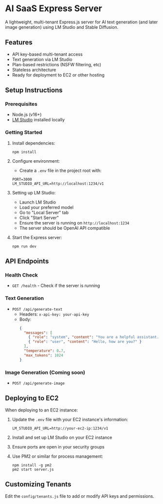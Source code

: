 # AI SaaS Express Server

A lightweight, multi-tenant Express.js server for AI text generation (and later image generation) using LM Studio and Stable Diffusion.

## Features

- API key-based multi-tenant access
- Text generation via LM Studio
- Plan-based restrictions (NSFW filtering, etc)
- Stateless architecture
- Ready for deployment to EC2 or other hosting

## Setup Instructions

### Prerequisites

- Node.js (v16+)
- [LM Studio](https://lmstudio.ai/) installed locally

### Getting Started

1. Install dependencies:

   ```
   npm install
   ```

2. Configure environment:

   - Create a `.env` file in the project root with:

   ```
   PORT=3000
   LM_STUDIO_API_URL=http://localhost:1234/v1
   ```

3. Setting up LM Studio:

   - Launch LM Studio
   - Load your preferred model
   - Go to "Local Server" tab
   - Click "Start Server"
   - Ensure the server is running on `http://localhost:1234`
   - The server should be OpenAI API compatible

4. Start the Express server:
   ```
   npm run dev
   ```

## API Endpoints

### Health Check

- `GET /health` - Check if the server is running

### Text Generation

- `POST /api/generate-text`
  - Headers: `x-api-key: your-api-key`
  - Body:
    ```json
    {
      "messages": [
        { "role": "system", "content": "You are a helpful assistant." },
        { "role": "user", "content": "Hello, how are you?" }
      ],
      "temperature": 0.7,
      "max_tokens": 1024
    }
    ```

### Image Generation (Coming soon)

- `POST /api/generate-image`

## Deploying to EC2

When deploying to an EC2 instance:

1. Update the `.env` file with your EC2 instance's information:

   ```
   LM_STUDIO_API_URL=http://your-ec2-ip:1234/v1
   ```

2. Install and set up LM Studio on your EC2 instance
3. Ensure ports are open in your security groups
4. Use PM2 or similar for process management:
   ```
   npm install -g pm2
   pm2 start server.js
   ```

## Customizing Tenants

Edit the `config/tenants.js` file to add or modify API keys and permissions.
